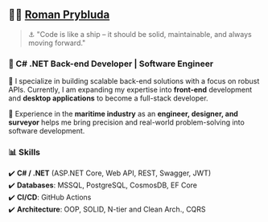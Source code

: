 ## 👨‍💻 **[Roman Prybluda](https://www.linkedin.com/in/romanprybluda/)**
> ⚓ "Code is like a ship – it should be solid, maintainable, and always moving forward."
### 🚀 C# .NET Back-end Developer | Software Engineer

🔹 I specialize in building scalable back-end solutions with a focus on robust APIs. Currently, I am expanding my expertise into **front-end** development and **desktop applications** to become a full-stack developer.

🔹 Experience in the **maritime industry** as an **engineer, designer, and surveyor** helps me bring precision and real-world problem-solving into software development.  

### 📊 **Skills**
✔️ **C# / .NET** (ASP.NET Core, Web API, REST, Swagger, JWT)  
✔️ **Databases**: MSSQL, PostgreSQL, CosmosDB, EF Core  
✔️ **CI/CD**: GitHub Actions  
✔️ **Architecture**: OOP, SOLID, N-tier and Clean Arch., CQRS
